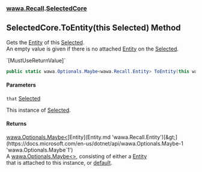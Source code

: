### [wawa.Recall](wawa.Recall.md 'wawa.Recall').[SelectedCore](SelectedCore.md 'wawa.Recall.SelectedCore')

## SelectedCore.ToEntity(this Selected) Method

Gets the [Entity](Entity.md 'wawa.Recall.Entity') of this [Selected](Selected.md 'wawa.Recall.Selected').  
An empty value is given if there is no attached [Entity](Entity.md 'wawa.Recall.Entity') on the [Selected](Selected.md 'wawa.Recall.Selected').  
<p/>`[MustUseReturnValue]`

```csharp
public static wawa.Optionals.Maybe<wawa.Recall.Entity> ToEntity(this wawa.Recall.Selected that);
```
#### Parameters

<a name='wawa.Recall.SelectedCore.ToEntity(thiswawa.Recall.Selected).that'></a>

`that` [Selected](Selected.md 'wawa.Recall.Selected')

This instance of [Selected](Selected.md 'wawa.Recall.Selected').

#### Returns
[wawa.Optionals.Maybe&lt;](https://docs.microsoft.com/en-us/dotnet/api/wawa.Optionals.Maybe-1 'wawa.Optionals.Maybe`1')[Entity](Entity.md 'wawa.Recall.Entity')[&gt;](https://docs.microsoft.com/en-us/dotnet/api/wawa.Optionals.Maybe-1 'wawa.Optionals.Maybe`1')  
A [wawa.Optionals.Maybe&lt;&gt;](https://docs.microsoft.com/en-us/dotnet/api/wawa.Optionals.Maybe-1 'wawa.Optionals.Maybe`1'), consisting of either a [Entity](Entity.md 'wawa.Recall.Entity')  
that is attached to this instance, or [default](https://docs.microsoft.com/en-us/dotnet/csharp/language-reference/keywords/default 'https://docs.microsoft.com/en-us/dotnet/csharp/language-reference/keywords/default').